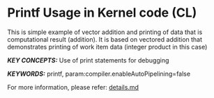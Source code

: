 Printf Usage in Kernel code (CL)
======================

This is simple example of vector addition and printing of data that is computational result (addition). It is based on vectored addition that demonstrates printing of work item data (integer product in this case)

***KEY CONCEPTS:*** Use of print statements for debugging

***KEYWORDS:*** printf, param:compiler.enableAutoPipelining=false


For more information, please refer: [details.md][]

[details.md]: details.md

